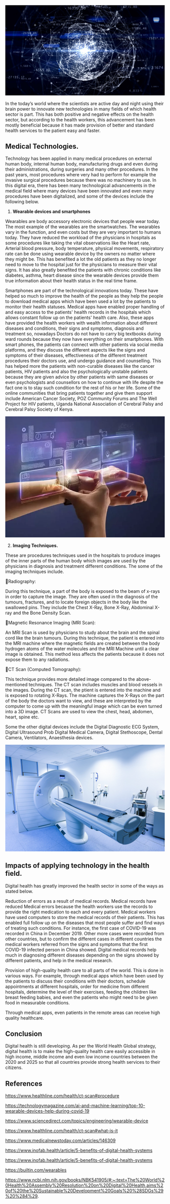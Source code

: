 <img src="IMAGE3.jpg.jpg" >



In the today’s world where the scientists are active day and night using their brain power to innovate new technologies in many fields of which health sector is part. This has both positive and negative effects on the health sector, but according to the health workers, this advancement has been mostly beneficial because it has made provision of better and standard health services to the patient easy and faster.

## **Medical Technologies.**

Technology has been applied in many medical procedures on external human body, internal human body, manufacturing drugs and even during their administrations, during surgeries and many other procedures. In the past years, most procedures where very had to perform for example the invasive surgical procedures because there was no machinery to use. In this digital era, there has been many technological advancements in the medical field where many devices have been innovated and even many procedures have been digitalized, and some of the devices include the following below.

1. **Wearable devices and smartphones**

Wearables are body accessory electronic devices that people wear today. The most example of the wearables are the smartwatches. The wearables vary in the function, and even costs but they are very important to humans today. They have reduced the workload of the physicians in hospitals as some procedures like taking the vital observations like the Heart rate, Arterial blood pressure, body temperature, physical movements, respiratory rate can be done using wearable device by the owners no matter where they might be. This has benefited a lot the old patients as they no longer need to move to the hospital just for the physicians to measure their vital signs. It has also greatly benefited the patients with chronic conditions like diabetes, asthma, heart disease since the wearable devices provide them true information about their health status in the real time frame.

Smartphones are part of the technological innovations today. These have helped so much to improve the health of the people as they help the people to download medical apps which have been used a lot by the patients to monitor their health statuses. Medical apps have enabled proper handling of and easy access to the patients' health records in the hospitals which allows constant follow up on the patients' health care. Also, these apps have provided the health workers with wealth information about different diseases and conditions, their signs and symptoms, diagnosis and treatment so, nowadays Doctors do not have to carry big textbooks during ward rounds because they now have everything on their smartphones. With smart phones, the patients can connect with other patients via social media platforms, and they discuss the different aspects like the signs and symptoms of their diseases, effectiveness of the different treatment procedures their doctors use, and undergo guidance and counselling. This has helped more the patients with non-curable diseases like the cancer patients, HIV patients and also the psychologically unstable patients because they are given advice by other patients with same diseases or even psychologists and counsellors on how to continue with life despite the fact one is to stay such condition for the rest of his or her life. Some of the online communities that bring patients together and give them support include American Cancer Society, POZ Community Forums and The Well Project for HIV patients, Uganda National Association of Cerebral Palsy and Cerebral Palsy Society of Kenya.

<img src="Imagew.png" >

2. **Imaging Techniques.**


These are procedures techniques used in the hospitals to produce images of the inner parts of the human body which images are used by the physicians in diagnosis and treatment different conditions. The some of the imaging techniques include.

🔸Radiography:

During this technique, a part of the body is exposed to the beam of x-rays in order to capture the image. They are often used in the diagnosis of the tumours, fractures, and to locate foreign objects in the body like the swallowed pins. They include the Chest X-Ray, Bone X-Ray, Abdominal X-ray and the Bone Density Scan.

🔸Magnetic Resonance Imaging (MRI Scan):

An MRI Scan is used by physicians to study about the brain and the spinal cord like the brain tumours. During this technique, the patient is entered into the MRI machine where the magnetic fields are created between the body hydrogen atoms of the water molecules and the MRI Machine until a clear image is obtained. This method less affects the patients because it does not expose them to any radiations.

🔸CT Scan (Computed Tomography):

This technique provides more detailed image compared to the above-mentioned techniques. The CT scan includes muscles and blood vessels in the images. During the CT scan, the ptient is entered into the machine and is exposed to rotating X-Rays. The machine captures the X-Rays on the part of the body the doctors want to view, and these are interpreted by the computer to come up with the meaningful image which can be even turned into a 3D image. CT Scans are used to view the chest, head, abdomen, heart, spine etc.

Some the other digital devices include the Digital Diagnostic ECG System, Digital Ultrasound Prob Digital Medical Camera, Digital Stethoscope, Dental Camera, Ventilators, Anaesthesia devices.


<img src="Image 1.png" >


## **Impacts of applying technology in the health field.**

Digital health has greatly improved the health sector in some of the ways as stated below.

Reduction of errors as a result of medical records.
Medical records have reduced Medical errors because the health workers  use the records to provide the right medication to each and every patient. Medical workers have used computers to store the medical records of their patients. This has enabled full follow up on the diseases that most people suffer and find ways of treating such conditions. For instance, the first case of COVID-19 was recorded in China in December 2019. Other more cases were recorded from other countries, but to confirm the different cases in different countries the medical workers referred from the signs and symptoms that the first COVID-19 infected person in China showed. Digital medical records help much in diagnosing different diseases depending on the signs showed by different patients, and help in the medical research.

Provision of high-quality health care to all parts of the world.
This is done in various ways. For example, through medical apps which have been used by the patients to discuss their conditions with their doctors, schedule appointments at different hospitals, order for medicine from different hospitals, determine the level of their exercises, feeding the children like breast feeding babies, and even the patients who might need to be given food in measurable conditions.

Through medical apps, even patients in the remote areas can receive high quality healthcare.

## **Conclusion**

Digital health is still developing. As per the World Health Global strategy, digital health is to make the high-quality health care easily accessible in high income, middle income and even low income countries between the 2020 and 2025 so that all countries provide strong health services to their citizens.

## **References**

https://www.healthline.com/health/ct-scan#procedure

https://technologymagazine.com/ai-and-machine-learning/top-10-wearable-devices-help-during-covid-19

https://www.sciencedirect.com/topics/engineering/wearable-device

https://www.healthline.com/health/ct-scan#what-is-it

https://www.medicalnewstoday.com/articles/146309

https://www.inofab.health/article/5-benefits-of-digital-health-systems

https://www.inofab.health/article/5-benefits-of-digital-health-systems

https://builtin.com/wearables

https://www.ncbi.nlm.nih.gov/books/NBK541905/#:~:text=The%20World%20Health%20Assembly%20Resolution%20on%20Digital%20Health,aims%20of%20the%20Sustainable%20Development%20Goals%20%28SDGs%29%20%284%29.

